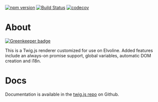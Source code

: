 [![npm version](https://img.shields.io/npm/v/@elvoline/twig.svg)](https://www.npmjs.com/package/@elvoline/twig)
[![Build Status](https://travis-ci.org/elvoline/twig.svg?branch=master)](https://travis-ci.org/elvoline/twig)
[![codecov](https://codecov.io/gh/elvoline/twig/branch/master/graph/badge.svg)](https://codecov.io/gh/elvoline/twig)

# About

[![Greenkeeper badge](https://badges.greenkeeper.io/elvoline/twig.svg)](https://greenkeeper.io/)

This is a Twig.js renderer customized for use on Elvoline.
Added features include an always-on promise support, global variables, automatic DOM creation and i18n.

# Docs

Documentation is available in the [twig.js repo](https://github.com/twigjs/twig.js) on Github.

